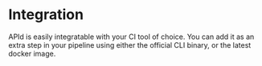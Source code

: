 # Integration

APId is easily integratable with your CI tool of choice. You can add it as an extra step in your pipeline using either the official CLI binary, or the latest docker image.

